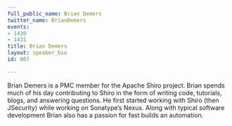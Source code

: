 ```yaml
---
full_public_name: Brian Demers
twitter_name: BrianDemers
events:
- 1430
- 1431
title: Brian Demers
layout: speaker_bio
id: 807

---
```

Brian Demers is a PMC member for the Apache Shiro project. Brian spends much of his day contributing to Shiro in the form of writing code, tutorials, blogs, and answering questions.  He first started working with Shiro (then JSecurity) while working on Sonatype’s Nexus.  Along with typical software development Brian also has a passion for fast builds an automation.